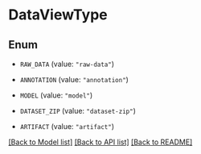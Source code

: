 # DataViewType

## Enum


* `RAW_DATA` (value: `"raw-data"`)

* `ANNOTATION` (value: `"annotation"`)

* `MODEL` (value: `"model"`)

* `DATASET_ZIP` (value: `"dataset-zip"`)

* `ARTIFACT` (value: `"artifact"`)


[[Back to Model list]](../README.md#documentation-for-models) [[Back to API list]](../README.md#documentation-for-api-endpoints) [[Back to README]](../README.md)


